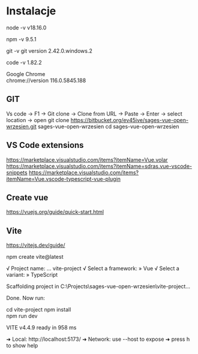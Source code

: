 
# Instalacje
node -v
v18.16.0

npm -v 
9.5.1

git -v
git version 2.42.0.windows.2

code -v
1.82.2

Google Chrome	
chrome://version 
116.0.5845.188

## GIT 
Vs code -> F1 -> Git clone -> Clone from URL -> Paste -> Enter -> select location -> open
git clone https://bitbucket.org/ev45ive/sages-vue-open-wrzesien.git sages-vue-open-wrzesien
cd sages-vue-open-wrzesien

## VS Code extensions
https://marketplace.visualstudio.com/items?itemName=Vue.volar
https://marketplace.visualstudio.com/items?itemName=sdras.vue-vscode-snippets
https://marketplace.visualstudio.com/items?itemName=Vue.vscode-typescript-vue-plugin


## Create vue
https://vuejs.org/guide/quick-start.html


## Vite
https://vitejs.dev/guide/

npm create vite@latest

√ Project name: ... vite-project
√ Select a framework: » Vue
√ Select a variant: » TypeScript

Scaffolding project in C:\Projects\sages-vue-open-wrzesien\vite-project...

Done. Now run:   

  cd vite-project
  npm install    
  npm run dev

 VITE v4.4.9  ready in 958 ms

  ➜  Local:   http://localhost:5173/
  ➜  Network: use --host to expose
  ➜  press h to show help
